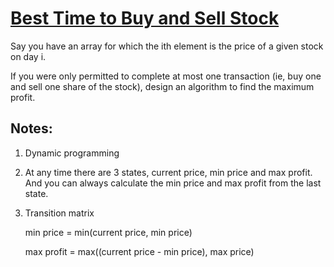# [Best Time to Buy and Sell Stock](https://leetcode.com/problems/best-time-to-buy-and-sell-stock/)

Say you have an array for which the ith element is the price of a given stock on day i.

If you were only permitted to complete at most one transaction (ie, buy one and sell one share of the stock), design an algorithm to find the maximum profit.

## Notes:

1. Dynamic programming
2. At any time there are 3 states, current price, min price and max profit. 
And you can always calculate the min price and max profit from the last state.
3. Transition matrix

    min price = min(current price, min price)

    max profit = max((current price - min price), max price)
